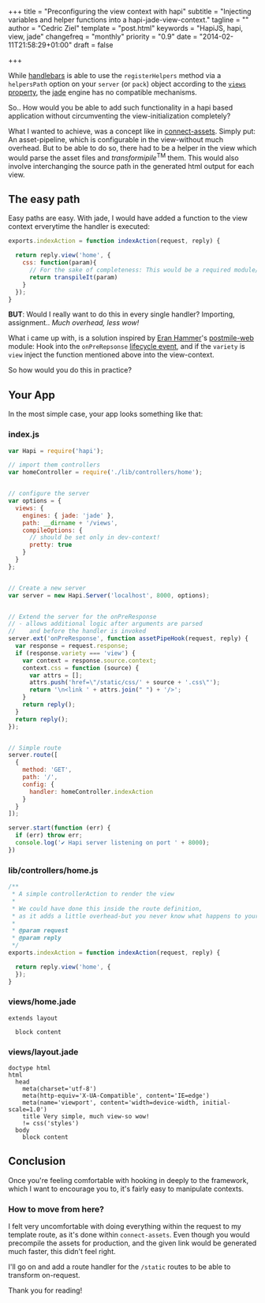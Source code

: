 +++
title = "Preconfiguring the view context with hapi"
subtitle = "Injecting variables and helper functions into a hapi-jade-view-context."
tagline = "" 
author = "Cedric Ziel"
template = "post.html"
keywords = "HapiJS, hapi, view, jade"
changefreq = "monthly"
priority = "0.9"
date = "2014-02-11T21:58:29+01:00"
draft = false

+++

While [handlebars](http://handlebarsjs.com/) is able to use the ``registerHelpers`` method via a ``helpersPath`` option on your
``server`` (or ``pack``) object according to the [``views`` property](https://github.com/spumko/hapi/blob/master/docs/Reference.md#server.config.views), the [jade](http://jade-lang.com/) engine has no compatible mechanisms.

So.. How would you be able to add such functionality in a hapi based application without circumventing the view-initialization completely?

What I wanted to achieve, was a concept like in [connect-assets](https://github.com/adunkman/connect-assets/).
Simply put: An asset-pipeline, which is configurable in the view-without much overhead. But to be able to do so, there had to be a helper
in the view which would parse the asset files and _transformipile_<sup>TM</sup> them. This would also involve interchanging the
source path in the generated html output for each view.

## The easy path

Easy paths are easy. With jade, I would have added a function to the view context erverytime the handler is executed:

```javascript
exports.indexAction = function indexAction(request, reply) {

  return reply.view('home', {
    css: function(param){
      // For the sake of completeness: This would be a required module/function
      return transpileIt(param)
    }
  });
}
```

**BUT**: Would I really want to do this in every single handler? Importing, assignment.. _Much overhead, less wow!_

What i came up with, is a solution inspired by [Eran Hammer](https://twitter.com/eranhammer)'s [postmile-web](https://github.com/hueniverse/postmile-web) module:
Hook into the ``onPreRepsonse`` [lifecycle event](https://github.com/spumko/hapi/blob/master/docs/Reference.md#request-lifecycle),
and if the ``variety`` is ``view`` inject the function mentioned above into the view-context.

So how would you do this in practice?

## Your App

In the most simple case, your app looks something like that:

### index.js
```javascript
var Hapi = require('hapi');

// import them controllers
var homeController = require('./lib/controllers/home');


// configure the server
var options = {
  views: {
    engines: { jade: 'jade' },
    path: __dirname + '/views',
    compileOptions: {
      // should be set only in dev-context!
      pretty: true
    }
  }
};


// Create a new server
var server = new Hapi.Server('localhost', 8000, options);


// Extend the server for the onPreResponse
// - allows additional logic after arguments are parsed
//    and before the handler is invoked
server.ext('onPreResponse', function assetPipeHook(request, reply) {
  var response = request.response;
  if (response.variety === 'view') {
    var context = response.source.context;
    context.css = function (source) {
      var attrs = [];
      attrs.push('href=\"/static/css/' + source + '.css\"');
      return '\n<link ' + attrs.join(" ") + '/>';
    }
    return reply();
  }
  return reply();
});


// Simple route
server.route([
  {
    method: 'GET',
    path: '/',
    config: {
      handler: homeController.indexAction
    }
  }
]);

server.start(function (err) {
  if (err) throw err;
  console.log('✔ Hapi server listening on port ' + 8000);
})
```

### lib/controllers/home.js
```javascript
/**
 * A simple controllerAction to render the view
 *
 * We could have done this inside the route definition,
 * as it adds a little overhead-but you never know what happens to your little views.
 *
 * @param request
 * @param reply
 */
exports.indexAction = function indexAction(request, reply) {

  return reply.view('home', {
  });
}
```

### views/home.jade
```jade
extends layout

  block content
```

### views/layout.jade
```jade
doctype html
html
  head
    meta(charset='utf-8')
    meta(http-equiv='X-UA-Compatible', content='IE=edge')
    meta(name='viewport', content='width=device-width, initial-scale=1.0')
    title Very simple, much view-so wow!
    != css('styles')
  body
    block content
```

## Conclusion

Once you're feeling comfortable with hooking in deeply to the framework, which I want to encourage you to, it's fairly
easy to manipulate contexts.

### How to move from here?

I felt very uncomfortable with doing everything within the request to my template route, as it's done within ``connect-assets``.
Even though you would precompile the assets for production, and the given link would be generated much faster, this didn't feel right.

I'll go on and add a route handler for the ``/static`` routes to be able to transform on-request.

Thank you for reading!
